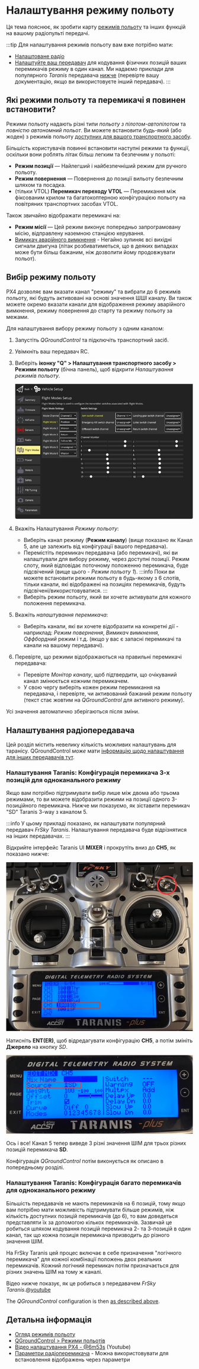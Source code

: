 # Налаштування режиму польоту

Ця тема пояснює, як зробити карту [режимів польоту](../getting_started/px4_basic_concepts.md#flight-modes) та інших функцій на вашому радіопульті передачі.

:::tip
Для налаштування режимів польоту вам вже потрібно мати:
- [Налаштоване радіо](../config/radio.md)
- [Налаштуйте ваш передавач](#rc-transmitter-setup) для кодування фізичних позицій ваших перемикачів режиму в один канал. Ми надаємо приклади для популярного *Taranis* передавача [нижче](#taranis-setup-3-way-switch-configuration-for-single-channel-mode) (перевірте вашу документацію, якщо ви використовуєте інший передавач). :::


## Які режими польоту та перемикачі я повинен встановити?

Режими польоту надають різні типи *польоту з пілотом-автопілотом* та *повністю автономний польот*. Ви можете встановити будь-який (або жоден) з режимів польоту [доступних для вашого транспортного засобу](../flight_modes/index.md#flight-modes).

Більшість користувачів повинні встановити наступні режими та функції, оскільки вони роблять літак більш легким та безпечним у польоті:

- **Режим позиції** — Найлегший і найбезпечніший режим для ручного польоту.
- **Режим повернення** — Повернення до позиції вильоту безпечним шляхом та посадка.
- (тільки VTOL) **Перемикач переходу VTOL** — Перемикання між фіксованим крилом та багатокоптерною конфігурацією польоту на повітряних транспортних засобах VTOL.

Також звичайно відображати перемикачі на:

- **Режим місії** — Цей режим виконує попередньо запрограмовану місію, відправлену наземною станцією керування.
- <a id="kill_switch"></a> [Вимикач аварійного вимкнення](../config/safety.md#kill-switch) - Негайно зупиняє всі вихідні сигнали двигуна (літак розбиватиметься, що в деяких випадках може бути більш бажаним, ніж дозволити йому продовжувати польот).

## Вибір режиму польоту

PX4 дозволяє вам вказати канал "режиму" та вибрати до 6 режимів польоту, які будуть активовані на основі значення ШШІ каналу. Ви також можете окремо вказати канали для відображення режиму аварійного вимкнення, режиму повернення до старту та режиму польоту за межами.

Для налаштування вибору режиму польоту з одним каналом:

1. Запустіть *QGroundControl* та підключіть транспортний засіб.
1. Увімкніть ваш передавач RC.
1. Виберіть **іконку "Q" >   Налаштування транспортного засобу >   Режими польоту** (бічна панель), щоб відкрити _Налаштування режимів польоту_.

   ![Flight modes single-channel](../../assets/qgc/setup/flight_modes/flight_modes_single_channel.jpg)

1. Вкажіть Налаштування *Режиму польоту*:
   * Виберіть канал режиму (**Режим каналу**) (вище показано як Канал 5, але це залежить від конфігурації вашого передавача).
   * Перемістіть перемикач передавача (або перемикачі), які ви налаштували для вибору режиму, через доступні позиції. Режим слоту, який відповідає поточному положенню перемикача, буде підсвічений (вище цього - *Режим польоту 1*). :::info
Поки ви можете встановити режими польоту в будь-якому з 6 слотів, тільки канали, які відображені на позиціях перемикачів, будуть підсвічені/використовуватися.
:::
   * Виберіть режим польоту, який ви хочете активувати для кожного положення перемикача.
1. Вкажіть *налаштування перемикача*:
   * Виберіть канали, які ви хочете відобразити на конкретні дії - наприклад: *Режим повернення*, *Вимикач вимкнення*, *Оффбордний* режим і т.д. (якщо у вас є запасні перемикачі та канали на вашому передавачі).

1. Перевірте, що режими відображаються на правильні перемикачі передавача:
   * Перевірте *Монітор каналу*, щоб підтвердити, що очікуваний канал змінюється кожним перемикачем.
   * У свою чергу виберіть кожен режим перемикання на передавача, і перевірте, чи активований бажаний режим польоту (текст стає жовтим на *QGroundControl* для активного режиму).

Усі значення автоматично зберігаються після зміни.

## Налаштування радіопередавача

Цей розділ містить невелику кількість можливих налаштувань для таранісу. QGroundControl _може_ мати [інформацію щодо налаштування для інших передавачів тут](https://docs.qgroundcontrol.com/master/en/qgc-user-guide/setup_view/flight_modes.html#transmitter-setup).


<a id="taranis_setup"></a>

### Налаштування Taranis: Конфігурація перемикача 3-х позицій для одноканального режиму

Якщо вам потрібно підтримувати вибір лише між двома або трьома режимами, то ви можете відобразити режими на позиції одного 3-позиційного перемикача. Нижче ми показуємо, як зіставити перемикач "SD" Taranis 3-way з каналом 5.

:::info У цьому прикладі показано, як налаштувати популярний передавач *FrSky Taranis*. Налаштування передавача буде відрізнятися на інших передавачах. :::

Відкрийте інтерфейс Taranis UI **MIXER** і прокрутіть вниз до **CH5**, як показано нижче:

![Taranis - Map channel to switch](../../assets/qgc/setup/flight_modes/single_channel_mode_selection_1.png)

Натисніть **ENT(ER)**, щоб відредагувати конфігурацію **CH5**, а потім змініть **Джерело** на кнопку *SD*.

![Taranis - Configure channel](../../assets/qgc/setup/flight_modes/single_channel_mode_selection_2.png)

Ось і все! Канал 5 тепер виведе 3 різні значення ШІМ для трьох різних позицій перемикача **SD**.

Конфігурація *QGroundControl* потім виконується як описано в попередньому розділі.


### Налаштування Taranis: Конфігурація багато перемикачів для одноканального режиму

Більшість передавачів не мають перемикачів на 6 позицій, тому якщо вам потрібно мати можливість підтримувати більше режимів, ніж кількість доступних позицій перемикачів (до 6), то вам доведеться представляти їх за допомогою кількох перемикачів. Зазвичай це робиться шляхом кодування позицій перемикача 2- та 3-позицій в один канал, так що кожна позиція перемикача призводить до різного значення ШІМ.

На FrSky Taranis цей процес включає в себе призначення "логічного перемикача" для кожної комбінації положень двох реальних перемикачів. Кожний логічний перемикач потім призначається для різних значень ШІМ на тому ж каналі.

Відео нижче показує, як це робиться з передавачем *FrSky Taranis*.<!-- \[youtube\](https://youtu.be/scqO7vbH2jo) Video has gone private and is no longer available --><!-- @\[youtube\](https://youtu.be/BNzeVGD8IZI?t=427) - video showing how to set the QGC side - at about 7mins and 3 secs -->@[youtube](https://youtu.be/TFEjEQZqdVA)

The *QGroundControl* configuration is then [as described above](#flight-mode-selection).


## Детальна інформація

* [Огляд режимів польоту](../flight_modes/index.md)
* [QGroundControl > Режими польотів](https://docs.qgroundcontrol.com/master/en/qgc-user-guide/setup_view/flight_modes.html#px4-pro-flight-mode-setup)
* [Відео налаштування PX4 - @6m53s](https://youtu.be/91VGmdSlbo4?t=6m53s) (Youtube)
* [Параметри радіоперемикача](../advanced_config/parameter_reference.md#radio-switches) - Можна використовувати для встановлення відображень через параметри

